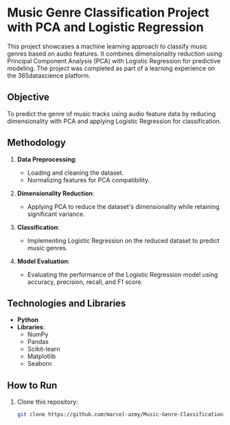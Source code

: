 # Music Genre Classification Project with PCA and Logistic Regression

This project showcases a machine learning approach to classify music genres based on audio features. It combines dimensionality reduction using Principal Component Analysis (PCA) with Logistic Regression for predictive modeling. The project was completed as part of a learning experience on the 365datascience platform.

## Objective
To predict the genre of music tracks using audio feature data by reducing dimensionality with PCA and applying Logistic Regression for classification.

## Methodology
1. **Data Preprocessing**:
   - Loading and cleaning the dataset.
   - Normalizing features for PCA compatibility.

2. **Dimensionality Reduction**:
   - Applying PCA to reduce the dataset's dimensionality while retaining significant variance.

3. **Classification**:
   - Implementing Logistic Regression on the reduced dataset to predict music genres.

4. **Model Evaluation**:
   - Evaluating the performance of the Logistic Regression model using accuracy, precision, recall, and F1 score.

## Technologies and Libraries
- **Python**
- **Libraries**:
  - NumPy
  - Pandas
  - Scikit-learn
  - Matplotlib
  - Seaborn

## How to Run
1. Clone this repository:
   ```bash
   git clone https://github.com/marcel-azmy/Music-Genre-Classification.git
